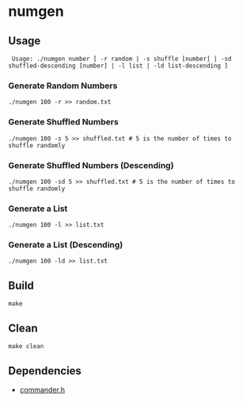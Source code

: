 # numgen

## Usage

```
 Usage: ./numgen number [ -r random | -s shuffle [number] | -sd shuffled-descending [number] | -l list | -ld list-descending ]
```

### Generate Random Numbers

```
./numgen 100 -r >> random.txt
```

### Generate Shuffled Numbers

```
./numgen 100 -s 5 >> shuffled.txt # 5 is the number of times to shuffle randomly
```

### Generate Shuffled Numbers (Descending)

```
./numgen 100 -sd 5 >> shuffled.txt # 5 is the number of times to shuffle randomly
```

### Generate a List

```
./numgen 100 -l >> list.txt 
```

### Generate a List (Descending)

```
./numgen 100 -ld >> list.txt 
```


## Build

```shell
make
```

## Clean

```shell
make clean
```

## Dependencies
  * [commander.h](https://github.com/iwatakeshi/commander.h)
